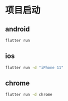 # 项目启动

## android

```bash
flutter run
```

## ios

```bash
flutter run -d "iPhone 11"
```

## chrome

```bash
flutter run -d chrome
```
